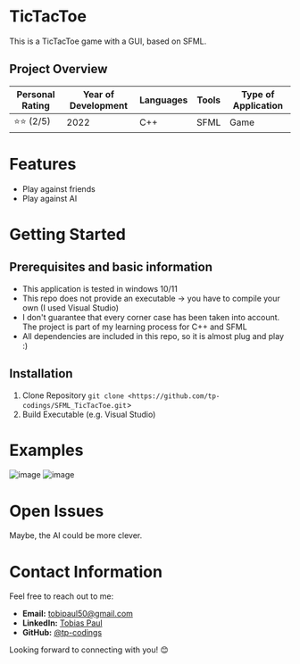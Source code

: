# TicTacToe

This is a TicTacToe game with a GUI, based on SFML.

## Project Overview

| Personal Rating | Year of Development | Languages | Tools | Type of Application |
| --- | --- | --- | --- | --- |
| ⭐️⭐ (2/5) | 2022 | C++ | SFML | Game |

# Features
- Play against friends
- Play against AI
  
# Getting Started
## Prerequisites and basic information

- This application is tested in windows 10/11
- This repo does not provide an executable -> you have to compile your own (I used Visual Studio)
- I don't guarantee that every corner case has been taken into account. The project is part of my learning process for C++ and SFML
- All dependencies are included in this repo, so it is almost plug and play :)

## Installation
1. Clone Repository
`git clone <https://github.com/tp-codings/SFML_TicTacToe.git`>
2. Build Executable (e.g. Visual Studio)

# Examples
![image](https://github.com/tp-codings/SFML_TicTacToe/assets/118997294/af2539d1-96fd-4913-89c6-0fb74df7f6dd)
![image](https://github.com/tp-codings/SFML_TicTacToe/assets/118997294/7bd4ca5e-7e19-476b-8db3-8e6ef6f6028b)

# Open Issues
Maybe, the AI could be more clever.

# Contact Information

Feel free to reach out to me:

- **Email:** [tobipaul50@gmail.com](mailto:tobipaul50@gmail.com)
- **LinkedIn:** [Tobias Paul](https://www.linkedin.com/in/tobias-paul-657513276/)
- **GitHub:** [@tp-codings](https://github.com/tp-codings)

Looking forward to connecting with you! 😊
